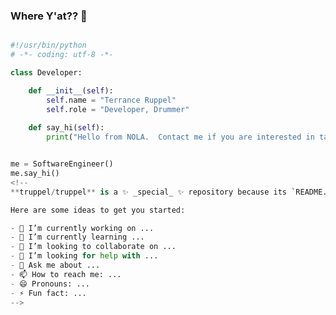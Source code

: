 ### Where Y'at?? 👋


<!--![visitors](https://visitor-badge.laobi.icu/badge?page_id=truppel.truppel)-->
<!--[![Open Source Love](https://badges.frapsoft.com/os/v1/open-source.svg?v=102)](https://github.com/ellerbrock/open-source-badge/)-->

```python

#!/usr/bin/python
# -*- coding: utf-8 -*-

class Developer:

    def __init__(self):
        self.name = "Terrance Ruppel"
        self.role = "Developer, Drummer"
        
    def say_hi(self):
        print("Hello from NOLA.  Contact me if you are interested in talking more about my work.")


me = SoftwareEngineer()
me.say_hi()
<!--
**truppel/truppel** is a ✨ _special_ ✨ repository because its `README.md` (this file) appears on your GitHub profile.

Here are some ideas to get you started:

- 🔭 I’m currently working on ...
- 🌱 I’m currently learning ...
- 👯 I’m looking to collaborate on ...
- 🤔 I’m looking for help with ...
- 💬 Ask me about ...
- 📫 How to reach me: ...
- 😄 Pronouns: ...
- ⚡ Fun fact: ...
-->
